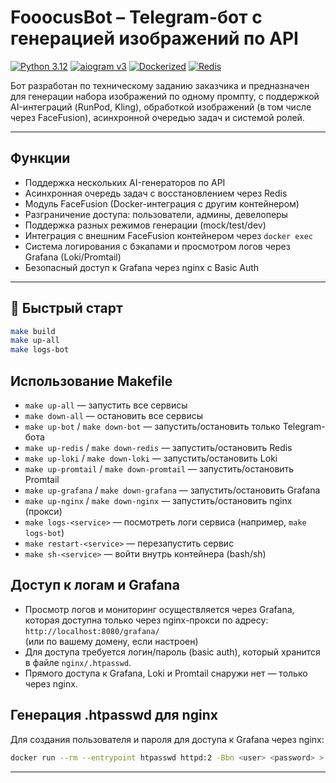 # FooocusBot – Telegram-бот с генерацией изображений по API

[![Python 3.12](https://img.shields.io/badge/python-3.12-blue.svg)](https://www.python.org/downloads/release/python-3120/)
[![aiogram v3](https://img.shields.io/badge/aiogram-v3.x-green.svg)](https://docs.aiogram.dev/en/latest/)
[![Dockerized](https://img.shields.io/badge/docker-ready-blue)](https://www.docker.com/)
[![Redis](https://img.shields.io/badge/redis-used-red)](https://redis.io/)

Бот разработан по техническому заданию заказчика и предназначен для генерации набора изображений по одному промпту, с поддержкой AI-интеграций (RunPod, Kling), обработкой изображений (в том числе через FaceFusion), асинхронной очередью задач и системой ролей.

---

## Функции

- Поддержка нескольких AI-генераторов по API
- Асинхронная очередь задач с восстановлением через Redis
- Модуль FaceFusion (Docker-интеграция с другим контейнером)
- Разграничение доступа: пользователи, админы, девелоперы
- Поддержка разных режимов генерации (mock/test/dev)
- Интеграция с внешним FaceFusion контейнером через `docker exec`
- Система логирования с бэкапами и просмотром логов через Grafana (Loki/Promtail)
- Безопасный доступ к Grafana через nginx с Basic Auth

---

## 🚀 Быстрый старт
```bash
make build
make up-all
make logs-bot
```

## Использование Makefile

- `make up-all` — запустить все сервисы
- `make down-all` — остановить все сервисы
- `make up-bot` / `make down-bot` — запустить/остановить только Telegram-бота
- `make up-redis` / `make down-redis` — запустить/остановить Redis
- `make up-loki` / `make down-loki` — запустить/остановить Loki
- `make up-promtail` / `make down-promtail` — запустить/остановить Promtail
- `make up-grafana` / `make down-grafana` — запустить/остановить Grafana
- `make up-nginx` / `make down-nginx` — запустить/остановить nginx (прокси)
- `make logs-<service>` — посмотреть логи сервиса (например, `make logs-bot`)
- `make restart-<service>` — перезапустить сервис
- `make sh-<service>` — войти внутрь контейнера (bash/sh)

## Доступ к логам и Grafana

- Просмотр логов и мониторинг осуществляется через Grafana, которая доступна только через nginx-прокси по адресу:  
  `http://localhost:8080/grafana/`  
  (или по вашему домену, если настроен)
- Для доступа требуется логин/пароль (basic auth), который хранится в файле `nginx/.htpasswd`.
- Прямого доступа к Grafana, Loki и Promtail снаружи нет — только через nginx.

## Генерация .htpasswd для nginx

Для создания пользователя и пароля для доступа к Grafana через nginx:
```sh
docker run --rm --entrypoint htpasswd httpd:2 -Bbn <user> <password> > ./nginx/.htpasswd
```

---

